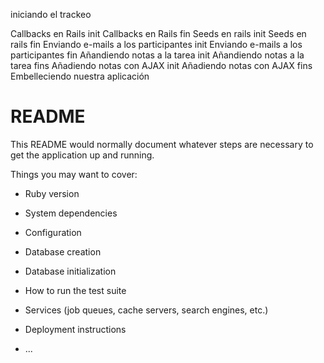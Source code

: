 iniciando el trackeo

Callbacks en Rails init
Callbacks en Rails fin
Seeds en rails init
Seeds en rails fin
Enviando e-mails a los participantes init
Enviando e-mails a los participantes fin
Añandiendo notas a la tarea init
Añandiendo notas a la tarea fins
Añadiendo notas con AJAX init
Añadiendo notas con AJAX fins
Embelleciendo nuestra aplicación


# README

This README would normally document whatever steps are necessary to get the
application up and running.

Things you may want to cover:

* Ruby version

* System dependencies

* Configuration

* Database creation

* Database initialization

* How to run the test suite

* Services (job queues, cache servers, search engines, etc.)

* Deployment instructions

* ...
